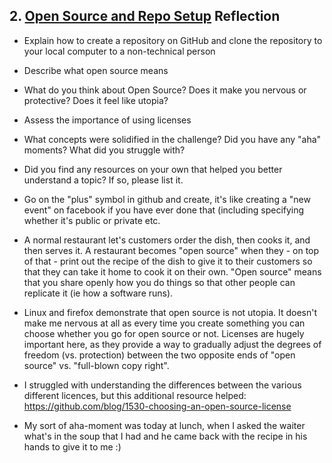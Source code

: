 ## 2. [Open Source and Repo Setup](2_set_up_repo/readme.md) Reflection

* Explain how to create a repository on GitHub and clone the repository to your local computer to a non-technical person
* Describe what open source means
* What do you think about Open Source? Does it make you nervous or protective? Does it feel like utopia?
* Assess the importance of using licenses
* What concepts were solidified in the challenge? Did you have any "aha" moments? What did you struggle with?
* Did you find any resources on your own that helped you better understand a topic? If so, please list it.

* Go on the "plus" symbol in github and create, it's like creating a "new event" on facebook if you have ever done that (including specifying whether it's public or private etc.
* A normal restaurant let's customers order the dish, then cooks it, and then serves it. A restaurant becomes "open source" when they - on top of that - print out the recipe of the dish to give it to their customers so that they can take it home to cook it on their own. "Open source" means that you share openly how you do things so that other people can replicate it (ie how a software runs).
* Linux and firefox demonstrate that open source is not utopia. It doesn't make me nervous at all as every time you create something you can choose whether you go for open source or not. Licenses are hugely important here, as they provide a way to gradually adjust the degrees of freedom (vs. protection) between the two opposite ends of "open source" vs. "full-blown copy right".
* I struggled with understanding the differences between the various different licences, but this additional resource helped: https://github.com/blog/1530-choosing-an-open-source-license
* My sort of aha-moment was today at lunch, when I asked the waiter what's in the soup that I had and he came back with the recipe in his hands to give it to me :)
